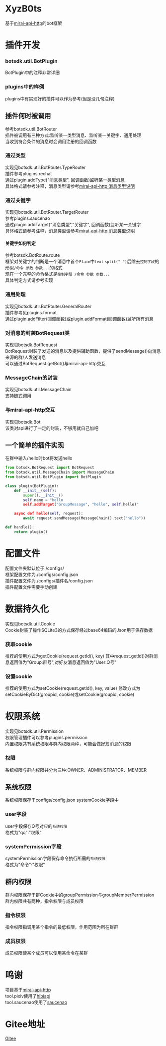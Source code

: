 # XyzB0ts
 基于[mirai-api-http](https://github.com/project-mirai/mirai-api-http)的bot框架


# 插件开发
### botsdk.util.BotPlugin
 BotPlugin中的注释非常详细  


### plugins中的样例
 plugins中有实现好的插件可以作为参考(但是没几句注释)


## 插件何时被调用
 参考botsdk.util.BotRouter  
 插件被调用有三种方式:监听某一类型消息、监听某一关键字、通用处理  
 当收到符合条件的消息时会调用注册的回调函数


### 通过类型
 实现见botsdk.util.BotRouter.TypeRouter  
 插件参考plugins.rechat  
 通过plugin.addType("消息类型", 回调函数)监听某一类型消息  
 具体格式请参考注释，消息类型请参考[mirai-api-http 消息类型说明](https://github.com/project-mirai/mirai-api-http/blob/master/docs/api/MessageType.md)


### 通过关键字
 实现见botsdk.util.BotRouter.TargetRouter  
 参考plugins.saucenao  
 通过plugin.addTarget("消息类型","关键字", 回调函数)监听某一关键字  
 具体格式请参考注释，消息类型请参考[mirai-api-http 消息类型说明](https://github.com/project-mirai/mirai-api-http/blob/master/docs/api/MessageType.md)


#### 关键字如何判定
 参考botsdk.BotRoute.route  
 框架对关键字的判断是一个消息中首个`Plain`中`text` `split(" ")`后除去`控制字段`的形似`/命令 参数 参数...`的格式  
 现在一个完整的命令格式是`控制字段 /命令 参数 参数...`  
 具体判定方式请参考实现


### 通用处理
 实现见botsdk.util.BotRouter.GeneralRouter  
 插件参考见plugins.format  
 通过plugin.addFilter(回调函数)或plugin.addFormat(回调函数)监听所有消息


### 对消息的封装BotRequest类
 实现见botsdk.BotRequest  
 BotRequest封装了发送的消息以及提供辅助函数，提供了sendMessage()向消息来源的群/人发送消息  
 可以通过BotRequest.getBot()与mirai-api-http交互


### MessageChain的封装
 实现见botsdk.util.MessageChain  
 支持链式调用


### 与mirai-api-http交互
 实现见botsdk.Bot  
 该类对api进行了一定的封装，不够用就自己加吧


## 一个简单的插件实现
 在群中输入/hello时bot将发送hello  
```python
from botsdk.BotRequest import BotRequest
from botsdk.util.MessageChain import MessageChain
from botsdk.util.BotPlugin import BotPlugin

class plugin(BotPlugin):
    def __init__(self):
        super().__init__()
        self.name = "hello
        self.addTarget("GroupMessage", "hello", self.hello)"

    async def hello(self, request):
        await request.sendMessage(MessageChain().text("hello"))

def handle():
    return plugin()
```


# 配置文件
 配置文件夹默认位于./configs/  
 框架配置文件为./configs/config.json  
 插件配置文件为./configs/插件名/config.json  
 插件配置文件需要手动创建


# 数据持久化
 实现见botsdk.util.Cookie  
 Cookie封装了操作SQLite3的方式保存经过base64编码的Json用于保存数据


### 获取cookie
 推荐的使用方式为getCookie(request.getId(), key)
 其中request.getId()对群消息返回值为"Group:群号",对好友消息返回值为"User:Q号"


### 设置cookie
 推荐的使用方式为setCookie(request.getId(), key, value)
 修改方式为setCookieByDict(groupid, cookie)或setCookie(groupid, cookie)  


# 权限系统
 实现见botsdk.util.Permission  
 权限管理插件可以参考plugins.permission  
 内置权限共有系统权限与群内权限两种，可能会做好友消息的权限


### 权限
 系统权限与群内权限共分为三种:OWNER、ADMINISTRATOR、MEMBER  


## 系统权限
 系统权限保存于configs/config.json systemCookie字段中  


### user字段
 user字段保存Q号对应的`系统权限`  
 格式为"qq":"权限"


### systemPermission字段
 systemPermission字段保存命令执行所需的`系统权限`  
 格式为"命令":"权限"


## 群内权限
 群内权限保存于群Cookie中的groupPermission与groupMemberPermission  
 群内权限共有两种，指令权限与成员权限


### 指令权限
 指令权限指调用某个指令的最低权限，作用范围为所在群群


### 成员权限
 成员权限使某个成员可以使用某命令在某群


# 鸣谢
 项目基于[mirai-api-http](https://github.com/project-mirai/mirai-api-http)  
 tool.pixiv使用了[hibiapi](https://github.com/mixmoe/HibiAPI)  
 tool.saucenao使用了[saucenao](https://saucenao.com/)


 # Gitee地址
 [Gitee](https://gitee.com/d6e3032b/XyzB0ts)